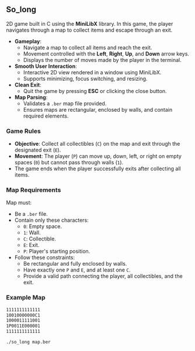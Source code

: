 ## So_long
2D game built in C using the **MiniLibX** library. In this game, the player navigates through a map to collect items and escape through an exit.


- **Gameplay**:
  - Navigate a map to collect all items and reach the exit.
  - Movement controlled with the **Left**, **Right**, **Up**, and **Down** arrow keys.
  - Displays the number of moves made by the player in the terminal.
- **Smooth User Interaction**:
  - Interactive 2D view rendered in a window using MiniLibX.
  - Supports minimizing, focus switching, and resizing.
- **Clean Exit**:
  - Quit the game by pressing **ESC** or clicking the close button.
- **Map Parsing**:
  - Validates a `.ber` map file provided.
  - Ensures maps are rectangular, enclosed by walls, and contain required elements.

### Game Rules
- **Objective**: Collect all collectibles (`C`) on the map and exit through the designated exit (`E`).
- **Movement**: The player (`P`) can move up, down, left, or right on empty spaces (`0`) but cannot pass through walls (`1`).
- The game ends when the player successfully exits after collecting all items.

### Map Requirements
Map must:
- Be a `.ber` file.
- Contain only these characters:
  - `0`: Empty space.
  - `1`: Wall.
  - `C`: Collectible.
  - `E`: Exit.
  - `P`: Player's starting position.
- Follow these constraints:
  - Be rectangular and fully enclosed by walls.
  - Have exactly one `P` and `E`, and at least one `C`.
  - Provide a valid path connecting the player, all collectibles, and the exit.

### Example Map
```txt
1111111111111
10010000000C1
1000011111001
1P0011E000001
1111111111111
```

```Bash
./so_long map.ber
```
